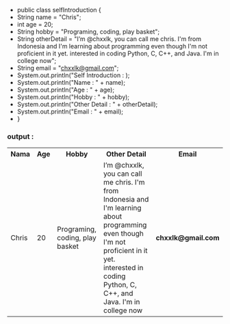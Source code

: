 <!-- // - Hi there, I’m @chxxlk, you can call me chris. I'm from Indonesia and I'm learning about programming even though I'm not proficient in it yet.
// - I’m interested in coding Python, C, C++, and Java
// - I’m currently learning about programing and networking Python and Java
// - I'm in college now
// - How to reach me chxxlk@gmail.com

// 
// chxxlk/chxxlk is a ✨ special ✨ repository because its `README.md` (this file) appears on your GitHub profile.
// You can click the Preview link to take a look at your changes.
// - -->

- public class selfIntroduction {
-  String name = "Chris";
-  int age = 20;
-  String hobby = "Programing, coding, play basket";
-  String otherDetail = "I’m @chxxlk, you can call me chris. I'm from Indonesia and I'm learning about programming even though I'm not proficient in it yet.
                        interested in coding Python, C, C++, and Java. I'm in college now";
-  String email = "chxxlk@gmail.com";
-  System.out.println("Self Introduction : );
-  System.out.println("Name : " + name);
-  System.out.println("Age : " + age);
-  System.out.println("Hobby : " + hobby);
-  System.out.println("Other Detail : " + otherDetail);
-  System.out.println("Email : " + email);
- }
<h3> output : </h3>
<table>
  <tr>
    <th> Nama </th>
    <th> Age </th>
    <th> Hobby </th>
    <th> Other Detail </th>
    <th> Email </th>
  </tr>
  <tr>
    <td> Chris </td>
    <td> 20 </td>
    <td> Programing, coding, play basket </td>
    <td> I’m @chxxlk, you can call me chris. I'm from Indonesia and I'm learning about programming even though I'm not proficient in it yet. interested in coding Python, C, C++, and Java. I'm in college now </td>
    <td> <b> chxxlk@gmail.com </b> </td>
  </tr>
</table>
